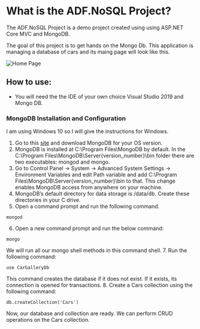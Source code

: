 What is the ADF.NoSQL Project?
=====================
The ADF.NoSQL Project is a demo project created using using ASP.NET Core MVC and MongoDB.

The goal of this project is to get hands on the Mongo Db. This application is managing a database of cars and its maing page will look like this.

![Home Page](https://i.ibb.co/mFw4MjN/1-7m-ESZVq-Oxlf8-WEE7-Vr-Yg-A.png)

## How to use:
- You will need the the IDE of your own choice Visual Studio 2019 and Mongo DB.
### MongoDB Installation and Configuration

I am using Windows 10 so I will give the instructions for Windows.

1. Go to this [site](https://www.mongodb.com/download-center/community) and download MongoDB for your OS version.
2. MongoDB is installed at C:\Program Files\MongoDB by default. In the C:\Program Files\MongoDB\Server\{version_number}\bin folder there are two executables: mongod and mongo.
3. Go to Control Panel -> System -> Advanced System Settings -> Environment Variables and edit Path variable and add C:\Program Files\MongoDB\Server\{version_number}\bin to that. This change enables MongoDB access from anywhere on your machine.
4. MongoDB’s default directory for data storage is /data/db. Create these directories in your C drive.
5. Open a command prompt and run the following command.
```
mongod
```
6. Open a new command prompt and run the below command:
```
mongo
```
We will run all our mongo shell methods in this command shell.
7.  Run the following command:
```
use CarGalleryDb
```
This command creates the database if it does not exist. If it exists, its connection is opened for transactions.
8. Create a Cars collection using the following command:
```
db.createCollection('Cars')
```

Now, our database and collection are ready. We can perform CRUD operations on the Cars collection.




